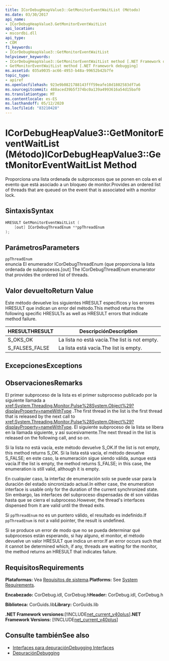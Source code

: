 ```yaml
---
title: ICorDebugHeapValue3::GetMonitorEventWaitList (Método)
ms.date: 03/30/2017
api_name:
- ICorDebugHeapValue3.GetMonitorEventWaitList
api_location:
- mscordbi.dll
api_type:
- COM
f1_keywords:
- ICorDebugHeapValue3::GetMonitorEventWaitList
helpviewer_keywords:
- ICorDebugHeapValue3::GetMonitorEventWaitList method [.NET Framework debugging]
- GetMonitorEventWaitList method [.NET Framework debugging]
ms.assetid: 035a9035-ac66-4953-b48a-99652b42b7fe
topic_type:
- apiref
ms.openlocfilehash: 923e9b0821788143fff59eafe10d1802583df7a6
ms.sourcegitcommit: 488aced39b5f374bc0a139a4993616a54d15baf0
ms.translationtype: MT
ms.contentlocale: es-ES
ms.lasthandoff: 05/12/2020
ms.locfileid: "83210428"
---
```

# <a name="icordebugheapvalue3getmonitoreventwaitlist-method"></a><span data-ttu-id="91c09-102">ICorDebugHeapValue3::GetMonitorEventWaitList (Método)</span><span class="sxs-lookup"><span data-stu-id="91c09-102">ICorDebugHeapValue3::GetMonitorEventWaitList Method</span></span>
<span data-ttu-id="91c09-103">Proporciona una lista ordenada de subprocesos que se ponen en cola en el evento que está asociado a un bloqueo de monitor.</span><span class="sxs-lookup"><span data-stu-id="91c09-103">Provides an ordered list of threads that are queued on the event that is associated with a monitor lock.</span></span>  
  
## <a name="syntax"></a><span data-ttu-id="91c09-104">Sintaxis</span><span class="sxs-lookup"><span data-stu-id="91c09-104">Syntax</span></span>  
  
```cpp  
HRESULT GetMonitorEventWaitList (  
    [out] ICorDebugThreadEnum **ppThreadEnum  
);  
```  
  
## <a name="parameters"></a><span data-ttu-id="91c09-105">Parámetros</span><span class="sxs-lookup"><span data-stu-id="91c09-105">Parameters</span></span>  
 `ppThreadEnum`  
 <span data-ttu-id="91c09-106">enuncia El enumerador ICorDebugThreadEnum (que proporciona la lista ordenada de subprocesos.</span><span class="sxs-lookup"><span data-stu-id="91c09-106">[out] The ICorDebugThreadEnum enumerator that provides the ordered list of threads.</span></span>  
  
## <a name="return-value"></a><span data-ttu-id="91c09-107">Valor devuelto</span><span class="sxs-lookup"><span data-stu-id="91c09-107">Return Value</span></span>  
 <span data-ttu-id="91c09-108">Este método devuelve los siguientes HRESULT específicos y los errores HRESULT que indican un error del método.</span><span class="sxs-lookup"><span data-stu-id="91c09-108">This method returns the following specific HRESULTs as well as HRESULT errors that indicate method failure.</span></span>  
  
|<span data-ttu-id="91c09-109">HRESULT</span><span class="sxs-lookup"><span data-stu-id="91c09-109">HRESULT</span></span>|<span data-ttu-id="91c09-110">Descripción</span><span class="sxs-lookup"><span data-stu-id="91c09-110">Description</span></span>|  
|-------------|-----------------|  
|<span data-ttu-id="91c09-111">S_OK</span><span class="sxs-lookup"><span data-stu-id="91c09-111">S_OK</span></span>|<span data-ttu-id="91c09-112">La lista no está vacía.</span><span class="sxs-lookup"><span data-stu-id="91c09-112">The list is not empty.</span></span>|  
|<span data-ttu-id="91c09-113">S_FALSE</span><span class="sxs-lookup"><span data-stu-id="91c09-113">S_FALSE</span></span>|<span data-ttu-id="91c09-114">La lista está vacía.</span><span class="sxs-lookup"><span data-stu-id="91c09-114">The list is empty.</span></span>|  
  
## <a name="exceptions"></a><span data-ttu-id="91c09-115">Excepciones</span><span class="sxs-lookup"><span data-stu-id="91c09-115">Exceptions</span></span>  
  
## <a name="remarks"></a><span data-ttu-id="91c09-116">Observaciones</span><span class="sxs-lookup"><span data-stu-id="91c09-116">Remarks</span></span>  
 <span data-ttu-id="91c09-117">El primer subproceso de la lista es el primer subproceso publicado por la siguiente llamada a <xref:System.Threading.Monitor.Pulse%28System.Object%29?displayProperty=nameWithType> .</span><span class="sxs-lookup"><span data-stu-id="91c09-117">The first thread in the list is the first thread that is released by the next call to <xref:System.Threading.Monitor.Pulse%28System.Object%29?displayProperty=nameWithType>.</span></span> <span data-ttu-id="91c09-118">El siguiente subproceso de la lista se libera en la llamada siguiente, y así sucesivamente.</span><span class="sxs-lookup"><span data-stu-id="91c09-118">The next thread in the list is released on the following call, and so on.</span></span>  
  
 <span data-ttu-id="91c09-119">Si la lista no está vacía, este método devuelve S_OK.</span><span class="sxs-lookup"><span data-stu-id="91c09-119">If the list is not empty, this method returns S_OK.</span></span> <span data-ttu-id="91c09-120">Si la lista está vacía, el método devuelve S_FALSE; en este caso, la enumeración sigue siendo válida, aunque está vacía.</span><span class="sxs-lookup"><span data-stu-id="91c09-120">If the list is empty, the method returns S_FALSE; in this case, the enumeration is still valid, although it is empty.</span></span>  
  
 <span data-ttu-id="91c09-121">En cualquier caso, la interfaz de enumeración solo se puede usar para la duración del estado sincronizado actual.</span><span class="sxs-lookup"><span data-stu-id="91c09-121">In either case, the enumeration interface is usable only for the duration of the current synchronized state.</span></span> <span data-ttu-id="91c09-122">Sin embargo, las interfaces del subproceso dispensadas de él son válidas hasta que se cierra el subproceso.</span><span class="sxs-lookup"><span data-stu-id="91c09-122">However, the thread's interfaces dispensed from it are valid until the thread exits.</span></span>  
  
 <span data-ttu-id="91c09-123">Si `ppThreadEnum` no es un puntero válido, el resultado es indefinido.</span><span class="sxs-lookup"><span data-stu-id="91c09-123">If `ppThreadEnum` is not a valid pointer, the result is undefined.</span></span>  
  
 <span data-ttu-id="91c09-124">Si se produce un error de modo que no se pueda determinar qué subprocesos están esperando, si hay alguno, el monitor, el método devuelve un valor HRESULT que indica un error.</span><span class="sxs-lookup"><span data-stu-id="91c09-124">If an error occurs such that it cannot be determined which, if any, threads are waiting for the monitor, the method returns an HRESULT that indicates failure.</span></span>  
  
## <a name="requirements"></a><span data-ttu-id="91c09-125">Requisitos</span><span class="sxs-lookup"><span data-stu-id="91c09-125">Requirements</span></span>  
 <span data-ttu-id="91c09-126">**Plataformas:** Vea [Requisitos de sistema](../../get-started/system-requirements.md).</span><span class="sxs-lookup"><span data-stu-id="91c09-126">**Platforms:** See [System Requirements](../../get-started/system-requirements.md).</span></span>  
  
 <span data-ttu-id="91c09-127">**Encabezado:** CorDebug.idl, CorDebug.h</span><span class="sxs-lookup"><span data-stu-id="91c09-127">**Header:** CorDebug.idl, CorDebug.h</span></span>  
  
 <span data-ttu-id="91c09-128">**Biblioteca:** CorGuids.lib</span><span class="sxs-lookup"><span data-stu-id="91c09-128">**Library:** CorGuids.lib</span></span>  
  
 <span data-ttu-id="91c09-129">**.NET Framework versiones:**[!INCLUDE[net_current_v40plus](../../../../includes/net-current-v40plus-md.md)]</span><span class="sxs-lookup"><span data-stu-id="91c09-129">**.NET Framework Versions:** [!INCLUDE[net_current_v40plus](../../../../includes/net-current-v40plus-md.md)]</span></span>  
  
## <a name="see-also"></a><span data-ttu-id="91c09-130">Consulte también</span><span class="sxs-lookup"><span data-stu-id="91c09-130">See also</span></span>

- [<span data-ttu-id="91c09-131">Interfaces para depuración</span><span class="sxs-lookup"><span data-stu-id="91c09-131">Debugging Interfaces</span></span>](debugging-interfaces.md)
- [<span data-ttu-id="91c09-132">Depuración</span><span class="sxs-lookup"><span data-stu-id="91c09-132">Debugging</span></span>](index.md)
